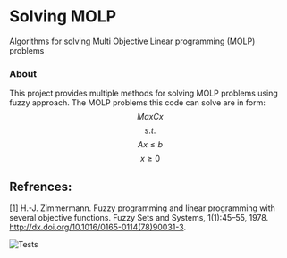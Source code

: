 # Solving MOLP
 Algorithms for solving Multi Objective Linear programming (MOLP) problems 


### About

This project provides multiple methods for solving MOLP problems using fuzzy approach. 
The MOLP problems this code can solve are in form: 
$$ Max Cx$$
$$s.t.$$
$$Ax \leq b$$
$$x \geq 0$$


## Refrences: 

[1] H.-J. Zimmermann. Fuzzy programming and linear programming with several
objective functions. Fuzzy Sets and Systems, 1(1):45–55, 1978.
http://dx.doi.org/10.1016/0165-0114(78)90031-3.



![Tests](https://github.com/maartinjshz/Solving-MOLP/actions/workflows/tests.yml/badge.svg)

